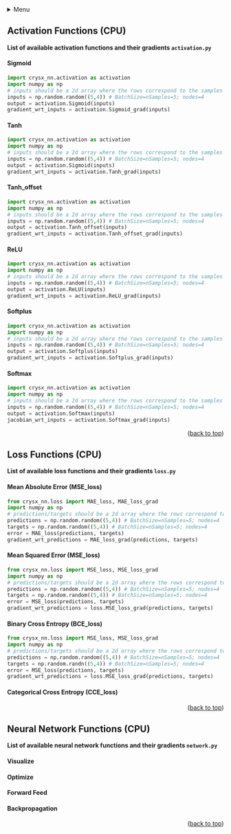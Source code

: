 <div id="top"></div>

<!-- TABLE OF CONTENTS -->
<details>
  <summary> Menu</summary>
  <ol>
    <li>
      <a href="#Activation-Functions-(CPU)">Activation Functions (CPU)</a>
      <ul>
        <li><a href="#Sigmoid">Sigmoid</a></li>
      </ul>
      <ul>
        <li><a href="#Tanh">Tanh</a></li>
      </ul>
      <ul>
        <li><a href="#Tanh_offset">Tanh_offset</a></li>
      </ul>
      <ul>
        <li><a href="#ReLU">ReLU</a></li>
      </ul>
      <ul>
        <li><a href="#Softplus">Softplus</a></li>
      </ul>
      <ul>
        <li><a href="#Softmax">Softmax</a></li>
      </ul>
    <li>
      <a href="#Loss-Functions-(CPU)">Loss Functions (CPU)</a>
      <ul>
        <li><a href="#Mean-Absolute-Error-(MAE_loss)">Mean Absolute Error (CPU)</a></li>
        <li><a href="#Mean-Squared-Error-(MSE_loss)">Mean Squared Error (CPU)</a></li>
        <li><a href="#Binary-Cross-Entropy-(BCE_loss)">Binary Cross Entropy (CPU)</a></li>
        <li><a href="#Categorical-Cross-Entropy-(CCE_loss)">Categorical Cross Entropy (CPU)</a></li>
      </ul>
    </li>
    <li><a href="#Neural-Network-Functions-(CPU)">Neural Network Functions (CPU)</a></li>
  </ol>
</details>

## Activation Functions (CPU)
**List of available activation functions and their gradients `activation.py`**

#### Sigmoid 
```python
import crysx_nn.activation as activation
import numpy as np
# inputs should be a 2d array where the rows correspond to the samples and the columns correspond to the nodes.
inputs = np.random.random((5,4)) # BatchSize=nSamples=5; nodes=4
output = activation.Sigmoid(inputs)
gradient_wrt_inputs = activation.Sigmoid_grad(inputs)
```
#### Tanh
```python
import crysx_nn.activation as activation
import numpy as np
# inputs should be a 2d array where the rows correspond to the samples and the columns correspond to the nodes.
inputs = np.random.random((5,4)) # BatchSize=nSamples=5; nodes=4
output = activation.Sigmoid(inputs)
gradient_wrt_inputs = activation.Tanh_grad(inputs)
```
#### Tanh_offset
```python
import crysx_nn.activation as activation
import numpy as np
# inputs should be a 2d array where the rows correspond to the samples and the columns correspond to the nodes.
inputs = np.random.random((5,4)) # BatchSize=nSamples=5; nodes=4
output = activation.Tanh_offset(inputs)
gradient_wrt_inputs = activation.Tanh_offset_grad(inputs)
```
#### ReLU
```python
import crysx_nn.activation as activation
import numpy as np
# inputs should be a 2d array where the rows correspond to the samples and the columns correspond to the nodes.
inputs = np.random.random((5,4)) # BatchSize=nSamples=5; nodes=4
output = activation.ReLU(inputs)
gradient_wrt_inputs = activation.ReLU_grad(inputs)
```
#### Softplus
```python
import crysx_nn.activation as activation
import numpy as np
# inputs should be a 2d array where the rows correspond to the samples and the columns correspond to the nodes.
inputs = np.random.random((5,4)) # BatchSize=nSamples=5; nodes=4
output = activation.Softplus(inputs)
gradient_wrt_inputs = activation.Softplus_grad(inputs)
```
#### Softmax
```python
import crysx_nn.activation as activation
import numpy as np
# inputs should be a 2d array where the rows correspond to the samples and the columns correspond to the nodes.
inputs = np.random.random((5,4)) # BatchSize=nSamples=5; nodes=4
output = activation.Softmax(inputs)
jacobian_wrt_inputs = activation.Softmax_grad(inputs) 
```
<p align="right">(<a href="#top">back to top</a>)</p>

## Loss Functions (CPU)
**List of available loss functions and their gradients `loss.py`**

#### Mean Absolute Error (MSE_loss)
```python
from crysx_nn.loss import MAE_loss, MAE_loss_grad
import numpy as np
# predictions/targets should be a 2d array where the rows correspond to the samples and the columns correspond to the output nodes.
predictions = np.random.random((5,4)) # BatchSize=nSamples=5; nodes=4
targets = np.random.random((5,4)) # BatchSize=nSamples=5; nodes=4
error = MAE_loss(predictions, targets)
gradient_wrt_predictions = MAE_loss_grad(predictions, targets)
```
#### Mean Squared Error (MSE_loss)
```python
from crysx_nn.loss import MSE_loss, MSE_loss_grad
import numpy as np
# predictions/targets should be a 2d array where the rows correspond to the samples and the columns correspond to the output nodes.
predictions = np.random.random((5,4)) # BatchSize=nSamples=5; nodes=4
targets = np.random.random((5,4)) # BatchSize=nSamples=5; nodes=4
error = MSE_loss(predictions, targets)
gradient_wrt_predictions = loss.MSE_loss_grad(predictions, targets)
```
#### Binary Cross Entropy (BCE_loss)
```python
from crysx_nn.loss import MSE_loss, MSE_loss_grad
import numpy as np
# predictions/targets should be a 2d array where the rows correspond to the samples and the columns correspond to the output nodes.
predictions = np.random.random((5,4)) # BatchSize=nSamples=5; nodes=4
targets = np.random.randn((5,4)) # BatchSize=nSamples=5; nodes=4
error = MSE_loss(predictions, targets)
gradient_wrt_predictions = loss.MSE_loss_grad(predictions, targets)
```
#### Categorical Cross Entropy (CCE_loss)

<p align="right">(<a href="#top">back to top</a>)</p>

## Neural Network Functions (CPU)
**List of available neural network functions and their gradients `network.py`**

#### Visualize

#### Optimize

#### Forward Feed

#### Backpropagation

<p align="right">(<a href="#top">back to top</a>)</p>